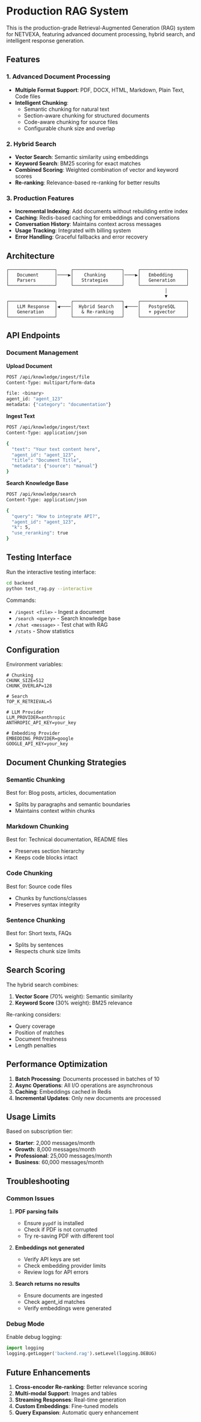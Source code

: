 # Production RAG System

This is the production-grade Retrieval-Augmented Generation (RAG) system for NETVEXA, featuring advanced document processing, hybrid search, and intelligent response generation.

## Features

### 1. Advanced Document Processing
- **Multiple Format Support**: PDF, DOCX, HTML, Markdown, Plain Text, Code files
- **Intelligent Chunking**: 
  - Semantic chunking for natural text
  - Section-aware chunking for structured documents
  - Code-aware chunking for source files
  - Configurable chunk size and overlap

### 2. Hybrid Search
- **Vector Search**: Semantic similarity using embeddings
- **Keyword Search**: BM25 scoring for exact matches
- **Combined Scoring**: Weighted combination of vector and keyword scores
- **Re-ranking**: Relevance-based re-ranking for better results

### 3. Production Features
- **Incremental Indexing**: Add documents without rebuilding entire index
- **Caching**: Redis-based caching for embeddings and conversations
- **Conversation History**: Maintains context across messages
- **Usage Tracking**: Integrated with billing system
- **Error Handling**: Graceful fallbacks and error recovery

## Architecture

```
┌─────────────────┐     ┌──────────────────┐     ┌─────────────────┐
│   Document      │────▶│    Chunking      │────▶│   Embedding     │
│   Parsers       │     │   Strategies     │     │   Generation    │
└─────────────────┘     └──────────────────┘     └─────────────────┘
                                                           │
                                                           ▼
┌─────────────────┐     ┌──────────────────┐     ┌─────────────────┐
│   LLM Response  │◀────│  Hybrid Search   │◀────│   PostgreSQL    │
│   Generation    │     │   & Re-ranking   │     │   + pgvector    │
└─────────────────┘     └──────────────────┘     └─────────────────┘
```

## API Endpoints

### Document Management

**Upload Document**
```bash
POST /api/knowledge/ingest/file
Content-Type: multipart/form-data

file: <binary>
agent_id: "agent_123"
metadata: {"category": "documentation"}
```

**Ingest Text**
```bash
POST /api/knowledge/ingest/text
Content-Type: application/json

{
  "text": "Your text content here",
  "agent_id": "agent_123",
  "title": "Document Title",
  "metadata": {"source": "manual"}
}
```

**Search Knowledge Base**
```bash
POST /api/knowledge/search
Content-Type: application/json

{
  "query": "How to integrate API?",
  "agent_id": "agent_123",
  "k": 5,
  "use_reranking": true
}
```

## Testing Interface

Run the interactive testing interface:

```bash
cd backend
python test_rag.py --interactive
```

Commands:
- `/ingest <file>` - Ingest a document
- `/search <query>` - Search knowledge base
- `/chat <message>` - Test chat with RAG
- `/stats` - Show statistics

## Configuration

Environment variables:
```env
# Chunking
CHUNK_SIZE=512
CHUNK_OVERLAP=128

# Search
TOP_K_RETRIEVAL=5

# LLM Provider
LLM_PROVIDER=anthropic
ANTHROPIC_API_KEY=your_key

# Embedding Provider
EMBEDDING_PROVIDER=google
GOOGLE_API_KEY=your_key
```

## Document Chunking Strategies

### Semantic Chunking
Best for: Blog posts, articles, documentation
- Splits by paragraphs and semantic boundaries
- Maintains context within chunks

### Markdown Chunking
Best for: Technical documentation, README files
- Preserves section hierarchy
- Keeps code blocks intact

### Code Chunking
Best for: Source code files
- Chunks by functions/classes
- Preserves syntax integrity

### Sentence Chunking
Best for: Short texts, FAQs
- Splits by sentences
- Respects chunk size limits

## Search Scoring

The hybrid search combines:
1. **Vector Score** (70% weight): Semantic similarity
2. **Keyword Score** (30% weight): BM25 relevance

Re-ranking considers:
- Query coverage
- Position of matches
- Document freshness
- Length penalties

## Performance Optimization

1. **Batch Processing**: Documents processed in batches of 10
2. **Async Operations**: All I/O operations are asynchronous
3. **Caching**: Embeddings cached in Redis
4. **Incremental Updates**: Only new documents are processed

## Usage Limits

Based on subscription tier:
- **Starter**: 2,000 messages/month
- **Growth**: 8,000 messages/month
- **Professional**: 25,000 messages/month
- **Business**: 60,000 messages/month

## Troubleshooting

### Common Issues

1. **PDF parsing fails**
   - Ensure `pypdf` is installed
   - Check if PDF is not corrupted
   - Try re-saving PDF with different tool

2. **Embeddings not generated**
   - Verify API keys are set
   - Check embedding provider limits
   - Review logs for API errors

3. **Search returns no results**
   - Ensure documents are ingested
   - Check agent_id matches
   - Verify embeddings were generated

### Debug Mode

Enable debug logging:
```python
import logging
logging.getLogger('backend.rag').setLevel(logging.DEBUG)
```

## Future Enhancements

1. **Cross-encoder Re-ranking**: Better relevance scoring
2. **Multi-modal Support**: Images and tables
3. **Streaming Responses**: Real-time generation
4. **Custom Embeddings**: Fine-tuned models
5. **Query Expansion**: Automatic query enhancement